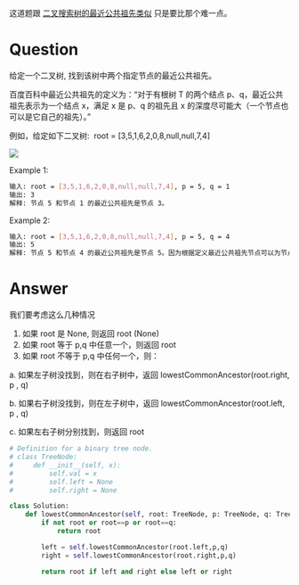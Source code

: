 这道题跟 [二叉搜索树的最近公共祖先类似](https://github.com/YU-Anthony/Leetcode_tutorial/blob/main/Tree/235.%20Lowest%20Common%20Ancestor%20of%20a%20Binary%20Search%20Tree.md) 
只是要比那个难一点。

# Question
给定一个二叉树, 找到该树中两个指定节点的最近公共祖先。

百度百科中最近公共祖先的定义为：“对于有根树 T 的两个结点 p、q，最近公共祖先表示为一个结点 x，满足 x 是 p、q 的祖先且 x 的深度尽可能大（一个节点也可以是它自己的祖先）。”

例如，给定如下二叉树:  root = [3,5,1,6,2,0,8,null,null,7,4]

![](https://assets.leetcode-cn.com/aliyun-lc-upload/uploads/2018/12/15/binarytree.png)

Example 1:
```bash
输入: root = [3,5,1,6,2,0,8,null,null,7,4], p = 5, q = 1
输出: 3
解释: 节点 5 和节点 1 的最近公共祖先是节点 3。
```
Example 2:
```bash
输入: root = [3,5,1,6,2,0,8,null,null,7,4], p = 5, q = 4
输出: 5
解释: 节点 5 和节点 4 的最近公共祖先是节点 5。因为根据定义最近公共祖先节点可以为节点本身。
```
# Answer
我们要考虑这么几种情况
1. 如果 root 是 None, 则返回 root (None)
2. 如果 root 等于 p,q 中任意一个，则返回 root
3. 如果 root 不等于 p,q 中任何一个，则：

  a. 如果左子树没找到，则在右子树中，返回 lowestCommonAncestor(root.right, p , q)
  
  b. 如果右子树没找到，则在左子树中，返回 lowestCommonAncestor(root.left, p , q)
  
  c. 如果左右子树分别找到，则返回 root
  
```python
# Definition for a binary tree node.
# class TreeNode:
#     def __init__(self, x):
#         self.val = x
#         self.left = None
#         self.right = None

class Solution:
    def lowestCommonAncestor(self, root: TreeNode, p: TreeNode, q: TreeNode) -> TreeNode:
        if not root or root==p or root==q:
            return root

        left = self.lowestCommonAncestor(root.left,p,q)
        right = self.lowestCommonAncestor(root.right,p,q)

        return root if left and right else left or right
```
